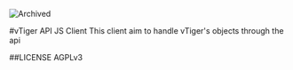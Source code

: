 ![Archived](https://img.shields.io/badge/Current_Status-archived-blue?style=flat)

#vTiger API JS Client
This client aim to handle vTiger's objects through the api

##LICENSE
AGPLv3
